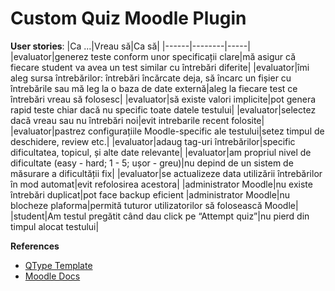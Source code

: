# Custom Quiz Moodle Plugin
__User stories__:
|Ca ...|Vreau să|Ca să|
|------|--------|-----|
|evaluator|generez teste conform unor specificații clare|mă asigur că fiecare student va avea un test similar cu întrebări diferite|
|evaluator|îmi aleg sursa întrebărilor: întrebări încărcate deja, să încarc un fișier cu întrebările sau mă leg la o baza de date externă|aleg la fiecare test ce întrebări vreau să folosesc|
|evaluator|să existe valori implicite|pot genera rapid teste chiar dacă nu specific toate datele testului|
|evaluator|selectez dacă vreau sau nu întrebări noi|evit intrebarile recent folosite|
|evaluator|pastrez configurațiile Moodle-specific ale testului|setez timpul de deschidere, review etc.|
|evaluator|adaug tag-uri întrebărilor|specific dificultatea, topicul, și alte date relevante|
|evaluator|am propriul nivel de dificultate (easy - hard; 1 - 5; ușor - greu)|nu depind de un sistem de măsurare a dificultății fix|
|evaluator|se actualizeze data utilizării întrebărilor în mod automat|evit refolosirea acestora|
|administrator Moodle|nu existe întrebări duplicat|pot face backup eficient
|administrator Moodle|nu blocheze plaforma|permită tuturor utilizatorilor să folosească Moodle|
|student|Am testul pregătit când dau click pe “Attempt quiz”|nu pierd din timpul alocat testului|


__References__
 - [QType Template](https://github.com/marcusgreen/moodle-qtype_TEMPLATE/)
 - [Moodle Docs](https://docs.moodle.org/dev/Question_types)
